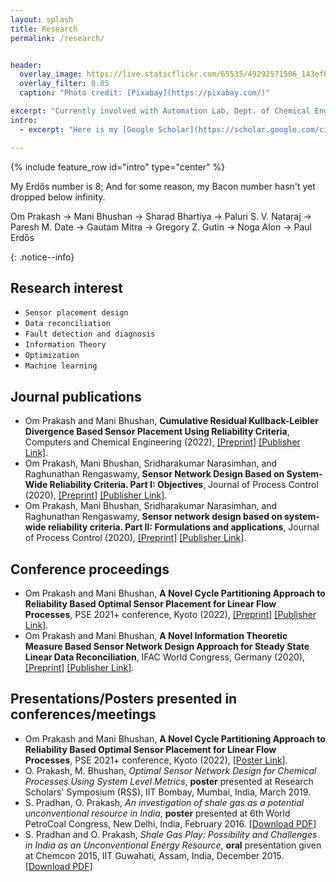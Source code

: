 ```yaml
---
layout: splash
title: Research
permalink: /research/


header:
  overlay_image: https://live.staticflickr.com/65535/49292571506_143ef68920_o.jpg #https://live.staticflickr.com/65535/49292154623_228b176860_o.jpg
  overlay_filter: 0.85
  caption: "Photo credit: [Pixabay](https://pixabay.com/)"

excerpt: "Currently involved with Automation Lab, Dept. of Chemical Engineering, IIT Bombay, India"
intro: 
  - excerpt: "Here is my [Google Scholar](https://scholar.google.com/citations?hl=en&user=B0GS6lsAAAAJ) and [ResearchGate](https://www.researchgate.net/profile/Om_Prakash120) profile."

---
```

{% include feature_row id="intro" type="center" %}

<!--- <summary> <i class="fas fa-plus-circle"></i> My Erdős number is 8; And for some reason, my Bacon number hasn't yet dropped below infinity.</summary>
<p>
Om Prakash -> Mani Bhushan -> Sharad Bhartiya -> Paluri S. V. Nataraj -> Paresh M. Date -> Gautam Mitra -> Gregory Z. Gutin -> Noga Alon -> Paul Erdős
</p>
</details>
{: .notice--info} -->

<i class="fas fa-plus-circle"></i> My Erdős number is 8; And for some reason, my Bacon number hasn't yet dropped below infinity.
<p>
Om Prakash -> Mani Bhushan -> Sharad Bhartiya -> Paluri S. V. Nataraj -> Paresh M. Date -> Gautam Mitra -> Gregory Z. Gutin -> Noga Alon -> Paul Erdős
</p>
{: .notice--info} 

## Research interest
- `Sensor placement design`
- `Data reconciliation`
- `Fault detection and diagnosis`
- `Information Theory`
- `Optimization`
- `Machine learning`

## Journal publications
- Om Prakash and Mani Bhushan, **Cumulative Residual Kullback-Leibler Divergence Based Sensor Placement Using Reliability Criteria**, Computers and Chemical Engineering (2022), [[Preprint]](https://drive.google.com/file/d/1iHvLlWWVrciz0N6byXe2-KmMUldbvSA4/view?usp=sharing) [[Publisher Link]]().
- Om Prakash, Mani Bhushan, Sridharakumar Narasimhan, and Raghunathan Rengaswamy, **Sensor Network Design Based on System-Wide Reliability Criteria. Part I: Objectives**, Journal of Process Control (2020), [[Preprint]](https://drive.google.com/file/d/1huOkhINxSRJyBzpBpygxxUW_kMK7YE8v/view?usp=sharing) [[Publisher Link]](https://doi.org/10.1016/j.jprocont.2020.07.007).
- Om Prakash, Mani Bhushan, Sridharakumar Narasimhan, and Raghunathan Rengaswamy, **Sensor network design based on system-wide reliability criteria. Part II: Formulations and applications**, Journal of Process Control (2020), [[Preprint]](https://drive.google.com/file/d/1PqAY6-jARnmjGMOLtWvN_7wooC0dCsOp/view?usp=sharing) [[Publisher Link]](https://doi.org/10.1016/j.jprocont.2020.07.004).


## Conference proceedings
- Om Prakash and Mani Bhushan, **A Novel Cycle Partitioning Approach to Reliability Based Optimal Sensor Placement for Linear Flow Processes**, PSE 2021+ conference, Kyoto (2022), [[Preprint]](https://drive.google.com/file/d/1_rLMRMUFUfa95RcmtJjNxSuW50w8u4bF/view?usp=sharing) [[Publisher Link]]().
- Om Prakash and Mani Bhushan, **A Novel Information Theoretic Measure Based Sensor Network Design Approach for Steady State Linear Data Reconciliation**, IFAC World Congress, Germany (2020), [[Preprint]](https://drive.google.com/file/d/17F8UmUQO7ooykjrNUWS6cB2R3Kp1_BI7/view?usp=sharing) [[Publisher Link]](https://doi.org/10.1016/j.ifacol.2020.12.1750).

## Presentations/Posters presented in conferences/meetings
- Om Prakash and Mani Bhushan, **A Novel Cycle Partitioning Approach to Reliability Based Optimal Sensor Placement for Linear Flow Processes**, PSE 2021+ conference, Kyoto (2022), [[Poster Link]](https://drive.google.com/file/d/1Nd20yTFUCAHxphcwVtDQ9Bf4bmG45NBL/view?usp=sharing).
- O. Prakash, M. Bhushan, *Optimal Sensor Network Design for Chemical Processes Using System Level Metrics*, **poster** presented at Research Scholars' Symposium (RSS), IIT Bombay, Mumbai, India, March 2019.
- S. Pradhan, O. Prakash, *An investigation of shale gas as a potential unconventional resource in India*, **poster** presented at 6th World PetroCoal Congress, New Delhi, India, February 2016. [[Download PDF]](https://www.researchgate.net/publication/307930096_An_investigation_of_shale_gas_as_a_potential_unconventional_resource_in_India)
- S. Pradhan and O. Prakash, *Shale Gas Play: Possibility and Challenges in India as an Unconventional Energy Resource*, **oral** presentation given at Chemcon 2015, IIT Guwahati, Assam, India, December 2015. [[Download PDF]](https://www.researchgate.net/publication/307931834_Shale_Gas_Play_Possibility_and_Challenges_in_India_as_an_Unconventional_Energy_Resource/stats)

